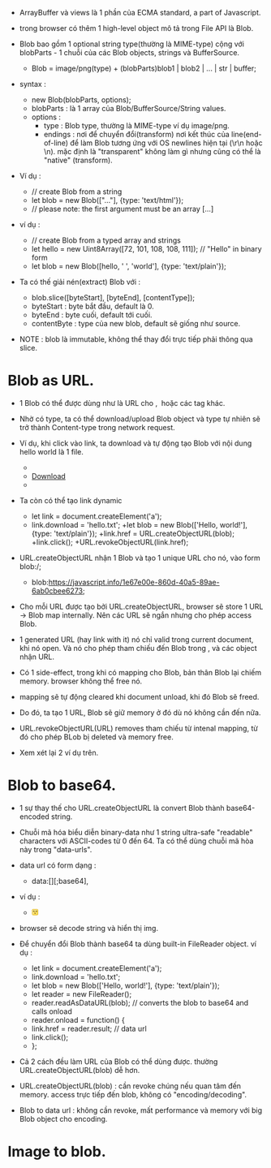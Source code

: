 - ArrayBuffer và views là 1 phần của ECMA standard, a part of Javascript.
- trong browser có thêm 1 high-level object mô tả trong File API là Blob.
- Blob bao gồm 1 optional string type(thường là MIME-type) cộng với blobParts - 1 chuỗi của các Blob objects, strings và BufferSource.

    + Blob = image/png(type) + (blobParts)blob1 | blob2 | ... | str | buffer;

- syntax :

    + new Blob(blobParts, options);
    + blobParts : là 1 array của Blob/BufferSource/String values.
    + options : 
        * type : Blob type, thường là MIME-type ví dụ image/png.
        * endings : nơi để chuyển đổi(transform) nơi kết thúc của line(end-of-line) để làm Blob tương ứng với OS newlines hiện tại (\r\n hoặc \n). mặc định là "transparent" không làm gì nhưng cũng có thể là "native" (transform).  
    
- Ví dụ :

    + // create Blob from a string
    + let blob = new Blob(["<html>…</html>"], {type: 'text/html'});
    + // please note: the first argument must be an array [...]

- ví dụ :

    + // create Blob from a typed array and strings
    + let hello = new Uint8Array([72, 101, 108, 108, 111]); // "Hello" in binary form
    + let blob = new Blob([hello, ' ', 'world'], {type: 'text/plain'});

- Ta có thế giải nén(extract) Blob với :

    + blob.slice([byteStart], [byteEnd], [contentType]);
    + byteStart : byte bắt đầu, default là 0.
    + byteEnd : byte cuối, default tới cuối.
    + contentByte : type của new blob, default sẽ giống như source.

- NOTE : blob là immutable, không thể thay đổi trực tiếp phải thông qua slice.

# Blob as URL.
- 1 Blob có thể được dùng như là URL cho <a>, <img> hoặc các tag khác.
- Nhờ có type, ta có thể download/upload Blob object và type tự nhiên sẽ trở thành Content-type trong network request.
- Ví dụ, khi click vào link, ta download và tự động tạo Blob với nội dung hello world là 1 file.

    + <!-- download attribute forces the browser to download instead of navigating -->
    + <a download="hello.txt" href='#' id="link">Download</a>
    + <script>
    + let blob = new Blob(["Hello, world!"], {type: 'text/plain'});
    + link.href = URL.createObjectURL(blob);
    + </script>

- Ta còn có thể tạo link dynamic 

    + let link = document.createElement('a');
    + link.download = 'hello.txt';
    +let blob = new Blob(['Hello, world!'], {type: 'text/plain'});
    +link.href = URL.createObjectURL(blob);
    +link.click();
    +URL.revokeObjectURL(link.href);

- URL.createObjectURL nhận 1 Blob và tạo 1 unique URL cho nó, vào form blob:<origin>/<uuid>;

    + blob:https://javascript.info/1e67e00e-860d-40a5-89ae-6ab0cbee6273;

- Cho mỗi URL được tạo bởi URL.createObjectURL, browser sẽ store 1 URL -> Blob map internally. Nên các URL sẽ ngắn nhưng cho phép access Blob.
- 1 generated URL (hay link with it) nó chỉ valid trong current document, khi nó open. Và nó cho phép tham chiếu đến Blob trong <img>, <a> và các object nhận URL.
- Có 1 side-effect, trong khi có mapping cho Blob, bản thân Blob lại chiếm memory. browser không thể free nó.
- mapping sẽ tự động cleared khi document unload, khi đó Blob sẽ freed.

- Do đó, ta tạo 1 URL, Blob sẽ giữ memory ở đó dù nó không cần đến nữa.

- URL.revokeObjectURL(URL) removes tham chiếu từ intenal mapping, từ đó cho phép BLob bị deleted và memory free.
- Xem xét lại 2 ví dụ trên.

# Blob to base64.

- 1 sự thay thế cho URL.createObjectURL là convert Blob thành base64-encoded string.
- Chuỗi mã hóa biểu diễn binary-data như 1 string ultra-safe "readable" characters với ASCII-codes từ 0 đến 64. Ta có thể dùng chuỗi mã hòa này trong "data-urls".
- data url có form dạng :

    + data:[<mediatype>][;base64],<data>

- ví dụ :

    + <img src="data:image/png;base64,R0lGODlhDAAMAKIFAF5LAP/zxAAAANyuAP/gaP///wAAAAAAACH5BAEAAAUALAAAAAAMAAwAAAMlWLPcGjDKFYi9lxKBOaGcF35DhWHamZUW0K4mAbiwWtuf0uxFAgA7">

- browser sẽ decode string và hiển thị img.
- Để chuyển đổi Blob thành base64 ta dùng built-in FileReader object. ví dụ :

    + let link = document.createElement('a');
    + link.download = 'hello.txt';
    + let blob = new Blob(['Hello, world!'], {type: 'text/plain'});
    + let reader = new FileReader();
    + reader.readAsDataURL(blob); // converts the blob to base64 and calls onload
    + reader.onload = function() {
    +   link.href = reader.result; // data url
    +   link.click();
    + };

- Cả 2 cách đều làm URL của Blob có thể dùng được. thường URL.createObjectURL(blob) dễ hơn.

- URL.createObjectURL(blob) : cần revoke chúng nếu quan tâm đến memory. access trực tiếp đến blob, không có "encoding/decoding".
- Blob to data url : không cần revoke, mất performance và memory với big Blob object cho encoding.

# Image to blob.
